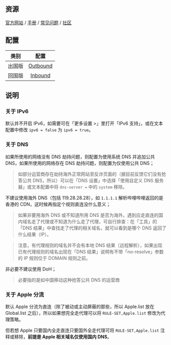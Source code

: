 ## 资源

[官方网站](https://nssurge.com/) / [手册](http://manual.nssurge.com/) / [常见问题](https://nssurge.zendesk.com/) / [社区](https://community.nssurge.com/)

## 配置

| 类别 | 配置 |
| :------------: | :------------: |
| 出国版 | [Outbound](https://raw.githubusercontent.com/DivineEngine/Profiles/master/Surge/Outbound.conf) |
| 回国版 | [Inbound](https://raw.githubusercontent.com/DivineEngine/Profiles/master/Surge/Inbound.conf) |

## 说明

### 关于 IPv6

默认并不开启 IPv6，如需要可在「更多设置 >」里打开「IPv6 支持」，或在文本配置中修改 `ipv6 = false` 为 `ipv6 = true`。

### 关于 DNS

如果所使用的网络没有 DNS 劫持问题，则配置为使用系统 DNS 并追加公共 DNS，如果所使用的网络存在 DNS 劫持问题，则配置为仅使用公共 DNS；
> 如部分运营商存在劫持海外正常网站至反诈页面的（据目前反馈它们没有抢答公共 DNS，所以）可以在「DNS 设置」中选择「使用自定义 DNS 服务器」或文本配置中将 `dns-server =` 中的 `system` 移除。

不建议使用海外 DNS（包括 119.28.28.28），如 `1.1.1.1` 解析哔哩哔哩返回的是香港的 CDN，这时候再指定个规则直连没什么意义；
> 如果非要用海外 DNS 或不知道所用 DNS 是否为海外，遇到应走直连的国内域名走了代理或不知道为什么走了代理，可自行排查：在「工具」的「DNS 结果」中查找走了代理的相关域名，就可以看到是哪个 DNS 返回了什么结果（IP）。

> 注意，有代理规则的域名并不会有本地 DNS 结果（远程解析），如果出现已有代理规则的域名出现在「DNS 结果」说明有不带「no-resolve」参数的 IP 规则位于 DOMAIN 规则之前。

非必要不建议使用 DoH；
> 必要指的是如中国移动这种抢答公共 DNS 的运营商

### 关于 Apple 分流

默认 Apple 分流为直连（除了被动或主动屏蔽的那些，所以 Apple.list 放在 Global.list 之后），所以如果想完全走代理可以将 `RULE-SET,Apple.list` 修改为代理策略。

但若想 Apple 只要国内全走直连只要国外全走代理可将 `RULE-SET,Apple.list` 注释或移除，**前提是 Apple 相关域名仅使用国内 DNS**。